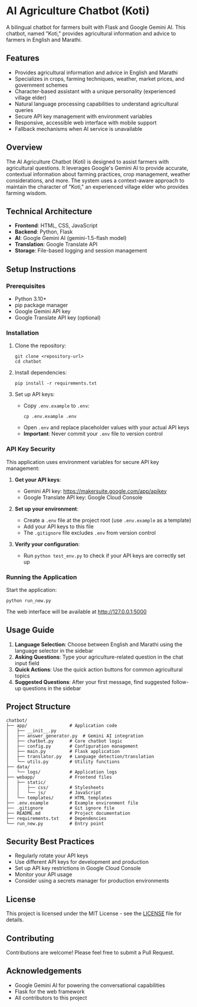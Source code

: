 # AI Agriculture Chatbot (Koti)

A bilingual chatbot for farmers built with Flask and Google Gemini AI. This chatbot, named "Koti," provides agricultural information and advice to farmers in English and Marathi.

## Features

- Provides agricultural information and advice in English and Marathi
- Specializes in crops, farming techniques, weather, market prices, and government schemes
- Character-based assistant with a unique personality (experienced village elder)
- Natural language processing capabilities to understand agricultural queries
- Secure API key management with environment variables
- Responsive, accessible web interface with mobile support
- Fallback mechanisms when AI service is unavailable

## Overview

The AI Agriculture Chatbot (Koti) is designed to assist farmers with agricultural questions. It leverages Google's Gemini AI to provide accurate, contextual information about farming practices, crop management, weather considerations, and more. The system uses a context-aware approach to maintain the character of "Koti," an experienced village elder who provides farming wisdom.

## Technical Architecture

- **Frontend**: HTML, CSS, JavaScript
- **Backend**: Python, Flask
- **AI**: Google Gemini AI (gemini-1.5-flash model)
- **Translation**: Google Translate API
- **Storage**: File-based logging and session management

## Setup Instructions

### Prerequisites

- Python 3.10+
- pip package manager
- Google Gemini API key
- Google Translate API key (optional)

### Installation

1. Clone the repository:
   ```
   git clone <repository-url>
   cd chatbot
   ```

2. Install dependencies:
   ```
   pip install -r requirements.txt
   ```

3. Set up API keys:
   - Copy `.env.example` to `.env`:
     ```
     cp .env.example .env
     ```
   - Open `.env` and replace placeholder values with your actual API keys
   - **Important**: Never commit your `.env` file to version control

### API Key Security

This application uses environment variables for secure API key management:

1. **Get your API keys**:
   - Gemini API key: https://makersuite.google.com/app/apikey
   - Google Translate API key: Google Cloud Console

2. **Set up your environment**:
   - Create a `.env` file at the project root (use `.env.example` as a template)
   - Add your API keys to this file
   - The `.gitignore` file excludes `.env` from version control

3. **Verify your configuration**:
   - Run `python test_env.py` to check if your API keys are correctly set up

### Running the Application

Start the application:

```
python run_new.py
```

The web interface will be available at http://127.0.0.1:5000

## Usage Guide

1. **Language Selection**: Choose between English and Marathi using the language selector in the sidebar
2. **Asking Questions**: Type your agriculture-related question in the chat input field
3. **Quick Actions**: Use the quick action buttons for common agricultural topics
4. **Suggested Questions**: After your first message, find suggested follow-up questions in the sidebar

## Project Structure

```
chatbot/
├── app/                # Application code
│   ├── __init__.py
│   ├── answer_generator.py  # Gemini AI integration
│   ├── chatbot.py      # Core chatbot logic
│   ├── config.py       # Configuration management
│   ├── main.py         # Flask application
│   ├── translator.py   # Language detection/translation
│   └── utils.py        # Utility functions
├── data/
│   └── logs/           # Application logs
├── webapp/             # Frontend files
│   ├── static/
│   │   ├── css/        # Stylesheets
│   │   └── js/         # JavaScript
│   └── templates/      # HTML templates
├── .env.example        # Example environment file
├── .gitignore          # Git ignore file
├── README.md           # Project documentation
├── requirements.txt    # Dependencies
└── run_new.py          # Entry point
```

## Security Best Practices

- Regularly rotate your API keys
- Use different API keys for development and production
- Set up API key restrictions in Google Cloud Console
- Monitor your API usage
- Consider using a secrets manager for production environments

## License

This project is licensed under the MIT License - see the [LICENSE](LICENSE) file for details.

## Contributing

Contributions are welcome! Please feel free to submit a Pull Request.

## Acknowledgements

- Google Gemini AI for powering the conversational capabilities
- Flask for the web framework
- All contributors to this project

